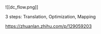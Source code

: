 
![[dc_flow.png]]

3 steps: Translation, Optimization, Mapping

https://zhuanlan.zhihu.com/p/129059203

